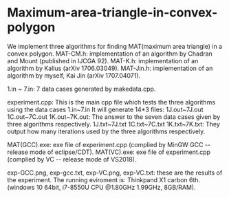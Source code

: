 # Maximum-area-triangle-in-convex-polygon

We implement three algorithms for finding MAT(maximum area triangle) in a convex polygon. 
MAT-CM.h:  implementation of an algorithm by Chadran and Mount (published in IJCGA 92). 
MAT-K.h:   implementation of an algorithm by Kallus (arXiv 1706.03049).
MAT-Jin.h: implementation of an algorithm by myself, Kai Jin (arXiv 1707.04071). 

1.in ~ 7.in:  7 data cases generated by makedata.cpp.

experiment.cpp: This is the main cpp file which tests the three algorithms using the data cases 1.in~7.in
It will generate 14*3 files:
  1J.out~7J.out  1C.out~7C.out  1K.out~7K.out:   The answer to the seven data cases given by three algorithms respectively.
  1J.txt~7J.txt  1C.txt~7C.txt  1K.txt~7K.txt:   They output how many iterations used by the three algorithms respectively.

MAT(GCC).exe: exe file of experiment.cpp (complied by MinGW GCC -- release mode of eclipse/CDT).
MAT(VC).exe:  exe file of experiment.cpp (complied by VC -- release mode of VS2018).

exp-GCC.png, exp-gcc.txt, exp-VC.png, exp-VC.txt:  these are the results of the experiment.
The running eviroment is: Thinkpand X1 carbon 6th. (windows 10 64bit, i7-8550U CPU @1.80GHz 1.99GHz, 8GB/RAM).

